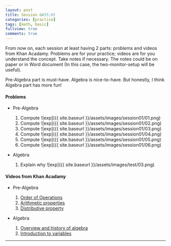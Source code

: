 ```yaml
---
layout: post
title: Session &#35;01
categories: [practice]
tags: [math, basic]
fullview: true
comments: true
---
```


From now on, each session at least having 2 parts: problems and videos from Khan Acadamy. Problems are for your practice; videos are for you understand the concept. Take notes if necessary. The notes could be on paper or in Word document (In this case, the two-monitor-setup will be useful). 

Pre-Algebra part is must-have. Algebra is nice-to-have. But honestly, I think Algebra part has more fun!

#### Problems
* Pre-Algebra   
    1. Compute  ![exp]({{ site.baseurl }}/assets/images/session01/01.png)
    2. Compute  ![exp]({{ site.baseurl }}/assets/images/session01/02.png)
    3. Compute  ![exp]({{ site.baseurl }}/assets/images/session01/03.png)
    4. Compute  ![exp]({{ site.baseurl }}/assets/images/session01/04.png)
    5. Compute  ![exp]({{ site.baseurl }}/assets/images/session01/05.png)
    6. Compute  ![exp]({{ site.baseurl }}/assets/images/session01/06.png)

* Algebra
    1. Explain why  ![exp]({{ site.baseurl }}/assets/images/test/03.png)

#### Videos from Khan Acadamy

* Pre-Algebra
    1. [Order of Operations](https://www.khanacademy.org/math/pre-algebra/pre-algebra-arith-prop#pre-algebra-order-of-operations)
    2. [Arithmetic properties](https://www.khanacademy.org/math/pre-algebra/pre-algebra-arith-prop#pre-algebra-arithmetic-properties)
    3. [Distributive property](https://www.khanacademy.org/math/pre-algebra/pre-algebra-arith-prop#pre-algebra-ditributive-property)

* Algebra
    1. [Overview and history of algebra](https://www.khanacademy.org/math/algebra/introduction-to-algebra#overview-hist-alg)
    2. [Introduction to variables](https://www.khanacademy.org/math/algebra/introduction-to-algebra#alg1-intro-to-variables)


---

